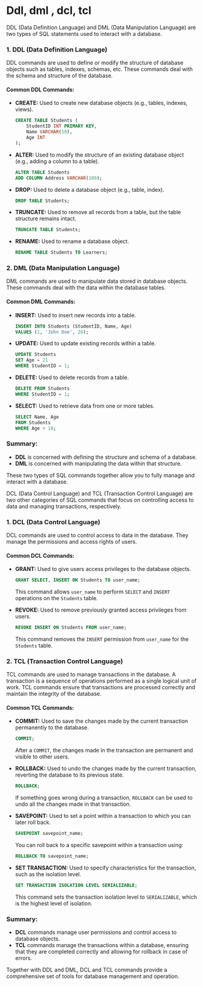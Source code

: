 # Ddl, dml , dcl, tcl

DDL (Data Definition Language) and DML (Data Manipulation Language) are two types of SQL statements used to interact with a database.

### 1. **DDL (Data Definition Language)**
DDL commands are used to define or modify the structure of database objects such as tables, indexes, schemas, etc. These commands deal with the schema and structure of the database.

#### Common DDL Commands:
- **CREATE:** Used to create new database objects (e.g., tables, indexes, views).
  ```sql
  CREATE TABLE Students (
      StudentID INT PRIMARY KEY,
      Name VARCHAR(50),
      Age INT
  );
  ```
- **ALTER:** Used to modify the structure of an existing database object (e.g., adding a column to a table).
  ```sql
  ALTER TABLE Students
  ADD COLUMN Address VARCHAR(100);
  ```
- **DROP:** Used to delete a database object (e.g., table, index).
  ```sql
  DROP TABLE Students;
  ```
- **TRUNCATE:** Used to remove all records from a table, but the table structure remains intact.
  ```sql
  TRUNCATE TABLE Students;
  ```
- **RENAME:** Used to rename a database object.
  ```sql
  RENAME TABLE Students TO Learners;
  ```

### 2. **DML (Data Manipulation Language)**
DML commands are used to manipulate data stored in database objects. These commands deal with the data within the database tables.

#### Common DML Commands:
- **INSERT:** Used to insert new records into a table.
  ```sql
  INSERT INTO Students (StudentID, Name, Age)
  VALUES (1, 'John Doe', 20);
  ```
- **UPDATE:** Used to update existing records within a table.
  ```sql
  UPDATE Students
  SET Age = 21
  WHERE StudentID = 1;
  ```
- **DELETE:** Used to delete records from a table.
  ```sql
  DELETE FROM Students
  WHERE StudentID = 1;
  ```
- **SELECT:** Used to retrieve data from one or more tables.
  ```sql
  SELECT Name, Age
  FROM Students
  WHERE Age > 18;
  ```

### Summary:
- **DDL** is concerned with defining the structure and schema of a database.
- **DML** is concerned with manipulating the data within that structure. 

These two types of SQL commands together allow you to fully manage and interact with a database.

DCL (Data Control Language) and TCL (Transaction Control Language) are two other categories of SQL commands that focus on controlling access to data and managing transactions, respectively.

### 1. **DCL (Data Control Language)**
DCL commands are used to control access to data in the database. They manage the permissions and access rights of users.

#### Common DCL Commands:
- **GRANT:** Used to give users access privileges to the database objects.
  ```sql
  GRANT SELECT, INSERT ON Students TO user_name;
  ```
  This command allows `user_name` to perform `SELECT` and `INSERT` operations on the `Students` table.

- **REVOKE:** Used to remove previously granted access privileges from users.
  ```sql
  REVOKE INSERT ON Students FROM user_name;
  ```
  This command removes the `INSERT` permission from `user_name` for the `Students` table.

### 2. **TCL (Transaction Control Language)**
TCL commands are used to manage transactions in the database. A transaction is a sequence of operations performed as a single logical unit of work. TCL commands ensure that transactions are processed correctly and maintain the integrity of the database.

#### Common TCL Commands:
- **COMMIT:** Used to save the changes made by the current transaction permanently to the database.
  ```sql
  COMMIT;
  ```
  After a `COMMIT`, the changes made in the transaction are permanent and visible to other users.

- **ROLLBACK:** Used to undo the changes made by the current transaction, reverting the database to its previous state.
  ```sql
  ROLLBACK;
  ```
  If something goes wrong during a transaction, `ROLLBACK` can be used to undo all the changes made in that transaction.

- **SAVEPOINT:** Used to set a point within a transaction to which you can later roll back.
  ```sql
  SAVEPOINT savepoint_name;
  ```
  You can roll back to a specific savepoint within a transaction using:
  ```sql
  ROLLBACK TO savepoint_name;
  ```

- **SET TRANSACTION:** Used to specify characteristics for the transaction, such as the isolation level.
  ```sql
  SET TRANSACTION ISOLATION LEVEL SERIALIZABLE;
  ```
  This command sets the transaction isolation level to `SERIALIZABLE`, which is the highest level of isolation.

### Summary:
- **DCL** commands manage user permissions and control access to database objects.
- **TCL** commands manage the transactions within a database, ensuring that they are completed correctly and allowing for rollback in case of errors. 

Together with DDL and DML, DCL and TCL commands provide a comprehensive set of tools for database management and operation.